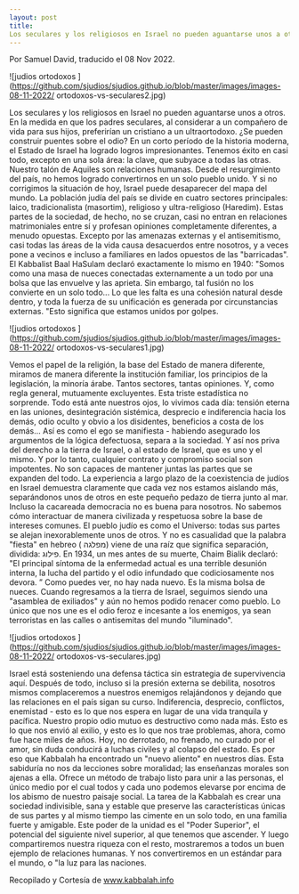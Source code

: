 ```yaml
---
layout: post
title: 
Los seculares y los religiosos en Israel no pueden aguantarse unos a otros.
---
```


Por Samuel David, traducido el  08 Nov 2022.

![judios ortodoxos ](https://github.com/sjudios/sjudios.github.io/blob/master/images/images-08-11-2022/  ortodoxos-vs-seculares2.jpg)

Los seculares y los religiosos en Israel no pueden aguantarse unos a otros. En la medida en que los padres seculares, al considerar a un compañero de vida para sus hijos, preferirían un cristiano a un ultraortodoxo. ¿Se pueden construir puentes sobre el odio?
En un corto período de la historia moderna, el Estado de Israel ha logrado logros impresionantes. Tenemos éxito en casi todo, excepto en una sola área: la clave, que subyace a todas las otras. Nuestro talón de Aquiles son relaciones humanas. Desde el resurgimiento del país, no hemos logrado convertirnos en un solo pueblo unido. Y si no corrigimos la situación de hoy, Israel puede desaparecer del mapa del mundo.
La población judía del país se divide en cuatro sectores principales: laico, tradicionalista (masortim), religioso y ultra-religioso (Haredim). Estas partes de la sociedad, de hecho, no se cruzan, casi no entran en relaciones matrimoniales entre sí y profesan opiniones completamente diferentes, a menudo opuestas. Excepto por las amenazas externas y el antisemitismo, casi todas las áreas de la vida causa desacuerdos entre nosotros, y a veces pone a vecinos e incluso a familiares en lados opuestos de las "barricadas".
El Kabbalist Baal HaSulam declaró exactamente lo mismo en 1940: 
"Somos como una masa de nueces conectadas externamente a un todo por una bolsa que las envuelve y las aprieta. Sin embargo, tal fusión no los convierte en un solo todo... Lo que les falta es una cohesión natural desde dentro, y toda la fuerza de su unificación es generada por circunstancias externas. "Esto significa que estamos unidos por golpes.

![judios ortodoxos ](https://github.com/sjudios/sjudios.github.io/blob/master/images/images-08-11-2022/  ortodoxos-vs-seculares1.jpg)

Vemos el papel de la religión, la base del Estado de manera diferente, miramos de manera diferente la institución familiar, los principios de la legislación, la minoría árabe. Tantos sectores, tantas opiniones. Y, como regla general, mutuamente excluyentes. Esta triste estadística no sorprende. Todo está ante nuestros ojos, lo vivimos cada día: tensión eterna en las uniones, desintegración sistémica, desprecio e indiferencia hacia los demás, odio oculto y obvio a los disidentes, beneficios a costa de los demás...
Así es como el ego se manifiesta - habiendo asegurado los argumentos de la lógica defectuosa, separa a la sociedad. Y así nos priva del derecho a la tierra de Israel, o al estado de Israel, que es uno y el mismo. Y por lo tanto, cualquier contrato y compromiso social son impotentes. No son capaces de mantener juntas las partes que se expanden del todo. La experiencia a largo plazo de la coexistencia de judíos en Israel demuestra claramente que cada vez nos estamos aislando más, separándonos unos de otros en este pequeño pedazo de tierra junto al mar.
Incluso la cacareada democracia no es buena para nosotros. No sabemos cómo interactuar de manera civilizada y respetuosa sobre la base de intereses comunes. El pueblo judío es como el Universo: todas sus partes se alejan inexorablemente unos de otros. Y no es casualidad que la palabra "fiesta" en hebreo ( מפלגה) viene de una raíz que significa separación, dividida: פילוג.
En 1934, un mes antes de su muerte, Chaim Bialik declaró: "El principal síntoma de la enfermedad actual es una terrible desunión interna, la lucha del partido y el odio infundado que codiciosamente nos devora. ”
Como puedes ver, no hay nada nuevo. Es la misma bolsa de nueces. Cuando regresamos a la tierra de Israel, seguimos siendo una "asamblea de exiliados" y aún no hemos podido renacer como pueblo. Lo único que nos une es el odio feroz e incesante a los enemigos, ya sean terroristas en las calles o antisemitas del mundo "iluminado".

![judios ortodoxos ](https://github.com/sjudios/sjudios.github.io/blob/master/images/images-08-11-2022/  ortodoxos-vs-seculares.jpg)

Israel está sosteniendo una defensa táctica sin estrategia de supervivencia aquí. Después de todo, incluso si la presión externa se debilita, nosotros mismos complaceremos a nuestros enemigos relajándonos y dejando que las relaciones en el país sigan su curso. Indiferencia, desprecio, conflictos, enemistad - esto es lo que nos espera en lugar de una vida tranquila y pacífica. Nuestro propio odio mutuo es destructivo como nada más. Esto es lo que nos envió al exilio, y esto es lo que nos trae problemas, ahora, como fue hace miles de años. Hoy, no derrotado, no frenado, no curado por el amor, sin duda conducirá a luchas civiles y al colapso del estado.
Es por eso que Kabbalah ha encontrado un "nuevo aliento" en nuestros días. Esta sabiduría no nos da lecciones sobre moralidad; las enseñanzas morales son ajenas a ella. Ofrece un método de trabajo listo para unir a las personas, el único medio por el cual todos y cada uno podemos elevarse por encima de los abismo de nuestro paisaje social.
La tarea de la Kabbalah es crear una sociedad indivisible, sana y estable que preserve las características únicas de sus partes y al mismo tiempo las cimente en un solo todo, en una familia fuerte y amigable. Este poder de la unidad es el "Poder Superior", el potencial del siguiente nivel superior, al que tenemos que ascender. Y luego compartiremos nuestra riqueza con el resto, mostraremos a todos un buen ejemplo de relaciones humanas. Y nos convertiremos en un estándar para el mundo, o "la luz para las naciones.

Recopilado y Cortesía de www.kabbalah.info

